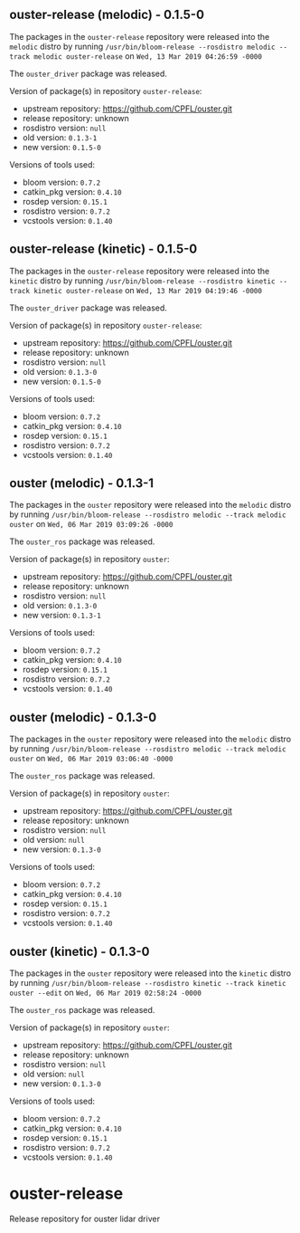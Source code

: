 ## ouster-release (melodic) - 0.1.5-0

The packages in the `ouster-release` repository were released into the `melodic` distro by running `/usr/bin/bloom-release --rosdistro melodic --track melodic ouster-release` on `Wed, 13 Mar 2019 04:26:59 -0000`

The `ouster_driver` package was released.

Version of package(s) in repository `ouster-release`:

- upstream repository: https://github.com/CPFL/ouster.git
- release repository: unknown
- rosdistro version: `null`
- old version: `0.1.3-1`
- new version: `0.1.5-0`

Versions of tools used:

- bloom version: `0.7.2`
- catkin_pkg version: `0.4.10`
- rosdep version: `0.15.1`
- rosdistro version: `0.7.2`
- vcstools version: `0.1.40`


## ouster-release (kinetic) - 0.1.5-0

The packages in the `ouster-release` repository were released into the `kinetic` distro by running `/usr/bin/bloom-release --rosdistro kinetic --track kinetic ouster-release` on `Wed, 13 Mar 2019 04:19:46 -0000`

The `ouster_driver` package was released.

Version of package(s) in repository `ouster-release`:

- upstream repository: https://github.com/CPFL/ouster.git
- release repository: unknown
- rosdistro version: `null`
- old version: `0.1.3-0`
- new version: `0.1.5-0`

Versions of tools used:

- bloom version: `0.7.2`
- catkin_pkg version: `0.4.10`
- rosdep version: `0.15.1`
- rosdistro version: `0.7.2`
- vcstools version: `0.1.40`


## ouster (melodic) - 0.1.3-1

The packages in the `ouster` repository were released into the `melodic` distro by running `/usr/bin/bloom-release --rosdistro melodic --track melodic ouster` on `Wed, 06 Mar 2019 03:09:26 -0000`

The `ouster_ros` package was released.

Version of package(s) in repository `ouster`:

- upstream repository: https://github.com/CPFL/ouster.git
- release repository: unknown
- rosdistro version: `null`
- old version: `0.1.3-0`
- new version: `0.1.3-1`

Versions of tools used:

- bloom version: `0.7.2`
- catkin_pkg version: `0.4.10`
- rosdep version: `0.15.1`
- rosdistro version: `0.7.2`
- vcstools version: `0.1.40`


## ouster (melodic) - 0.1.3-0

The packages in the `ouster` repository were released into the `melodic` distro by running `/usr/bin/bloom-release --rosdistro melodic --track melodic ouster` on `Wed, 06 Mar 2019 03:06:40 -0000`

The `ouster_ros` package was released.

Version of package(s) in repository `ouster`:

- upstream repository: https://github.com/CPFL/ouster.git
- release repository: unknown
- rosdistro version: `null`
- old version: `null`
- new version: `0.1.3-0`

Versions of tools used:

- bloom version: `0.7.2`
- catkin_pkg version: `0.4.10`
- rosdep version: `0.15.1`
- rosdistro version: `0.7.2`
- vcstools version: `0.1.40`


## ouster (kinetic) - 0.1.3-0

The packages in the `ouster` repository were released into the `kinetic` distro by running `/usr/bin/bloom-release --rosdistro kinetic --track kinetic ouster --edit` on `Wed, 06 Mar 2019 02:58:24 -0000`

The `ouster_ros` package was released.

Version of package(s) in repository `ouster`:

- upstream repository: https://github.com/CPFL/ouster.git
- release repository: unknown
- rosdistro version: `null`
- old version: `null`
- new version: `0.1.3-0`

Versions of tools used:

- bloom version: `0.7.2`
- catkin_pkg version: `0.4.10`
- rosdep version: `0.15.1`
- rosdistro version: `0.7.2`
- vcstools version: `0.1.40`


# ouster-release
Release repository for ouster lidar driver
